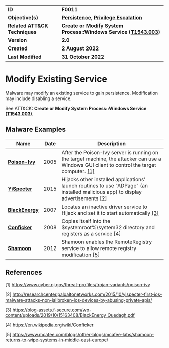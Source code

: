 <table>
<tr>
<td><b>ID</b></td>
<td><b>F0011</b></td>
</tr>
<tr>
<td><b>Objective(s)</b></td>
<td><b><a href="../persistence">Persistence</a>, <a href="../privilege-escalation">Privilege Escalation</a></b></td>
</tr>
<tr>
<td><b>Related ATT&CK Techniques</b></td>
<td><b>Create or Modify System Process::Windows Service (<a href="https://attack.mitre.org/techniques/T1543/003/">T1543.003</a>)</b></td>
</tr>
<tr>
<td><b>Version</b></td>
<td><b>2.0</b></td>
</tr>
<tr>
<td><b>Created</b></td>
<td><b>2 August 2022</b></td>
</tr>
<tr>
<td><b>Last Modified</b></td>
<td><b>31 October 2022</b></td>
</tr>
</table>


Modify Existing Service
=======================
Malware may modify an existing service to gain persistence. Modification may include disabling a service.

See ATT&CK: **Create or Modify System Process::Windows Service ([T1543.003](https://attack.mitre.org/techniques/T1543/003/))**.

Malware Examples
----------------
|Name|Date|Description|
|---|---|---|
|[**Poison-Ivy**](../xample-malware/poison-ivy.md)|2005|After the Poison-Ivy server is running on the target machine, the attacker can use a Windows GUI client to control the target computer. [[1]](#1)|
|[**YiSpecter**](../xample-malware/yispecter.md)|2015|Hijacks other installed applications' launch routines to use "ADPage" (an installed malicious app) to display advertisements  [[2]](#2)|
|[**BlackEnergy**](../xample-malware/blackenergy.md)|2007|Locates an inactive driver service to Hijack and set it to start automatically [[3]](#3)|
|[**Conficker**](../xample-malware/conficker.md)|2008|Copies itself into the $systemroot%\system32 directory and registers as a service  [[4]](#4)|
|[**Shamoon**](../xample-malware/shamoon.md)|2012|Shamoon enables the RemoteRegistry service to allow remote registry modification [[5]](#5)|

References
----------
<a name="1">[1]</a> https://www.cyber.nj.gov/threat-profiles/trojan-variants/poison-ivy

<a name="2">[2]</a> http://researchcenter.paloaltonetworks.com/2015/10/yispecter-first-ios-malware-attacks-non-jailbroken-ios-devices-by-abusing-private-apis/

<a name="3">[3]</a> https://blog-assets.f-secure.com/wp-content/uploads/2019/10/15163408/BlackEnergy_Quedagh.pdf

<a name="4">[4]</a> https://en.wikipedia.org/wiki/Conficker

<a name="5">[5]</a> https://www.mcafee.com/blogs/other-blogs/mcafee-labs/shamoon-returns-to-wipe-systems-in-middle-east-europe/
